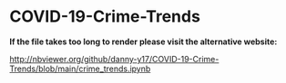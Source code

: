 # COVID-19-Crime-Trends
**If the file takes too long to render please visit the alternative website:** 

http://nbviewer.org/github/danny-y17/COVID-19-Crime-Trends/blob/main/crime_trends.ipynb

